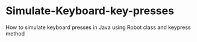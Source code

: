 # Simulate-Keyboard-key-presses
How to simulate keyboard presses in Java using Robot class and keypress method 
